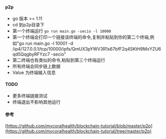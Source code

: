 #### p2p
* go 版本 >= 1.11
* cd 到p2p目录下
* 第一个终端运行 `go run main.go -secio -l 10000`
* 第一个终端会打印一个链接该终端的命令,复制并粘贴到你的第二个终端,例如"go run main.go -l 10001 -d /ip4/127.0.0.1/tcp/10000/ipfs/QmUX3pYWV3R1s67bfF2q4SKtH9MxYZU6qd5QqgbyRFYzc7 -secio"
* 第二终端也有类似的命令,粘贴到第三个终端运行
* 所有终端会同步链上数据
* Value 为终端输入信息

#### TODO
* 更多终端链接测试
* 终端退出不影响其他运行

#### 参考
[https://github.com/mycoralhealth/blockchain-tutorial/blob/master/p2p](https://github.com/mycoralhealth/blockchain-tutorial/tree/master/p2p)
